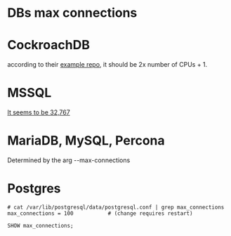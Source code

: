 # DBs max connections

# CockroachDB

according to their [example repo](https://github.com/cockroachdb/examples-go), it should be 2x number of CPUs + 1.

# MSSQL

[It seems to be 32,767](https://docs.microsoft.com/en-us/sql/sql-server/maximum-capacity-specifications-for-sql-server#Engine)

# MariaDB, MySQL, Percona

Determined by the arg --max-connections

# Postgres

```
# cat /var/lib/postgresql/data/postgresql.conf | grep max_connections
max_connections = 100			# (change requires restart)
```

```
SHOW max_connections;
```

